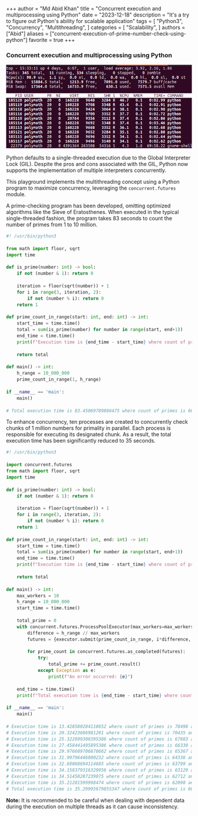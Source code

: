 +++
author = "Md Abid Khan"
title = "Concurrent execution and multiprocessing using Python"
date = "2023-12-18"
description = "It's a try to figure out Python's ability for scalable application"
tags = [
    "Python3",
    "Concurrency",
    "Multithreading",
]
categories = [
    "Scalability",
]
authors = ["Abid"]
aliases = ["concurrent-execution-of-prime-number-check-using-python"]
favorite = true
+++
### Concurrent execution and multiprocessing using Python

![Fig: Multiple processes are running concurrently](images/multi-process-python.png "Fig: Multiple processes are running concurrently")

Python defaults to a single-threaded execution due to the Global Interpreter Lock (GIL). Despite the pros and cons associated with the GIL, Python now supports the implementation of multiple interpreters concurrently.

This playground implements the multithreading concept using a Python program to maximize concurrency, leveraging the `concurrent.futures` module.

A prime-checking program has been developed, omitting optimized algorithms like the Sieve of Eratosthenes. When executed in the typical single-threaded fashion, the program takes 83 seconds to count the number of primes from 1 to 10 million.

```python
#! /usr/bin/python3

from math import floor, sqrt
import time

def is_prime(number: int) -> bool:
    if not (number & 1): return 0

    iteration = floor(sqrt(number)) + 1
    for i in range(3, iteration, 2):
        if not (number % i): return 0
    return 1

def prime_count_in_range(start: int, end: int) -> int:
    start_time = time.time()
    total = sum(is_prime(number) for number in range(start, end+1))
    end_time = time.time()
    print(f"Execution time is {end_time - start_time} where count of primes is {total} and start {start} end {end}")

    return total

def main() -> int:
    h_range = 10_000_000
    prime_count_in_range(1, h_range)

if __name__ == 'main':
    main()

# Total execution time is 83.45069789886475 where count of primes is 664579 (10M)
```

To enhance concurrency, ten processes are created to concurrently check chunks of 1 million numbers for primality in parallel. Each process is responsible for executing its designated chunk. As a result, the total execution time has been significantly reduced to 35 seconds.

```python
#! /usr/bin/python3

import concurrent.futures
from math import floor, sqrt
import time

def is_prime(number: int) -> bool:
    if not (number & 1): return 0

    iteration = floor(sqrt(number)) + 1
    for i in range(3, iteration, 2):
        if not (number % i): return 0
    return 1

def prime_count_in_range(start: int, end: int) -> int:
    start_time = time.time()
    total = sum(is_prime(number) for number in range(start, end+1))
    end_time = time.time()
    print(f"Execution time is {end_time - start_time} where count of primes is {total} and start {start} end {end}")

    return total

def main() -> int:
    max_workers = 10
    h_range = 10_000_000
    start_time = time.time()

    total_prime = 0
    with concurrent.futures.ProcessPoolExecutor(max_workers=max_workers) as executor:
        difference = h_range // max_workers
        futures = {executor.submit(prime_count_in_range, i*difference, (i+1)*difference) for i in range(max_workers)}

        for prime_count in concurrent.futures.as_completed(futures):
            try:
                total_prime += prime_count.result()
            except Exception as e:
                print(f"An error occurred: {e}")

    end_time = time.time()
    print(f"Total execution time is {end_time - start_time} where count of primes is {total_prime}")

if __name__ == 'main':
    main()

# Execution time is 13.428580284118652 where count of primes is 78498 and start 0 end 1000000
# Execution time is 20.32423686981201 where count of primes is 70435 and start 1000000 end 2000000
# Execution time is 25.322699308395386 where count of primes is 67883 and start 2000000 end 3000000
# Execution time is 27.458441495895386 where count of primes is 66330 and start 3000000 end 4000000
# Execution time is 29.976609706878662 where count of primes is 65367 and start 4000000 end 5000000
# Execution time is 31.90796446800232 where count of primes is 64336 and start 5000000 end 6000000
# Execution time is 32.69068694114685 where count of primes is 63799 and start 6000000 end 7000000
# Execution time is 34.158379316329956 where count of primes is 63129 and start 7000000 end 8000000
# Execution time is 34.51458287239075 where count of primes is 62712 and start 8000000 end 9000000
# Execution time is 35.21281599998474 where count of primes is 62090 and start 9000000 end 10000000
# Total execution time is 35.29995679855347 where count of primes is 664579
```

**Note:** It is recommended to be careful when dealing with dependent data during the execution on multiple threads as it can cause inconsistency.